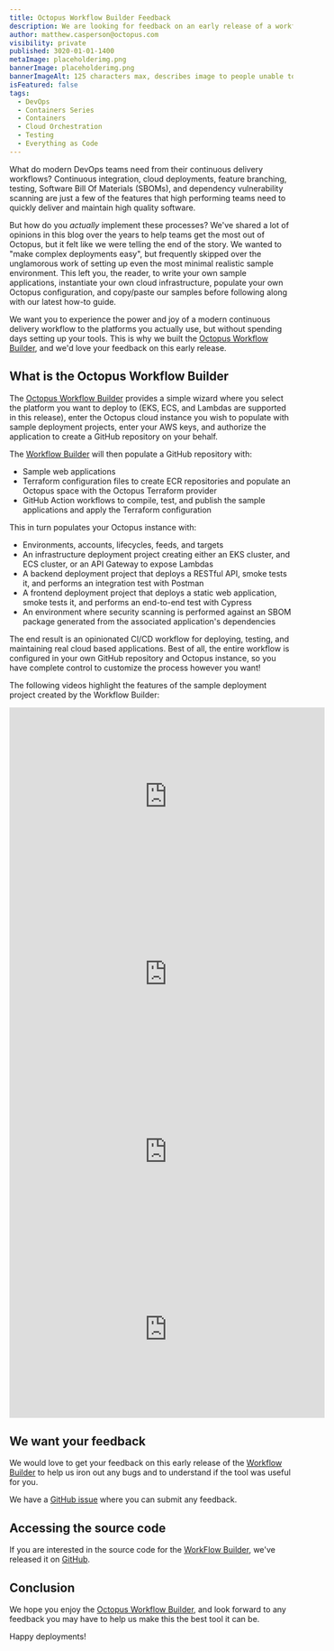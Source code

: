 ```yaml
---
title: Octopus Workflow Builder Feedback
description: We are looking for feedback on an early release of a workflow builder.
author: matthew.casperson@octopus.com
visibility: private
published: 3020-01-01-1400
metaImage: placeholderimg.png
bannerImage: placeholderimg.png
bannerImageAlt: 125 characters max, describes image to people unable to see it.
isFeatured: false
tags: 
  - DevOps
  - Containers Series
  - Containers
  - Cloud Orchestration
  - Testing
  - Everything as Code
---
```


<!-- see https://github.com/OctopusDeploy/blog/blob/master/tags.txt for a comprehensive list of tags -->

What do modern DevOps teams need from their continuous delivery workflows? Continuous integration, cloud deployments, feature branching, testing, Software Bill Of Materials (SBOMs), and dependency vulnerability scanning are just a few of the features that high performing teams need to quickly deliver and maintain high quality software.

But how do you *actually* implement these processes? We've shared a lot of opinions in this blog over the years to help teams get the most out of Octopus, but it felt like we were telling the end of the story. We wanted to "make complex deployments easy", but frequently skipped over the unglamorous work of setting up even the most minimal realistic sample environment. This left you, the reader, to write your own sample applications, instantiate your own cloud infrastructure, populate your own Octopus configuration, and copy/paste our samples before following along with our latest how-to guide.

We want you to experience the power and joy of a modern continuous delivery workflow to the platforms you actually use, but without spending days setting up your tools. This is why we built the [Octopus Workflow Builder](https://octopusworkflowbuilder.octopus.com/#/), and we'd love your feedback on this early release.

## What is the Octopus Workflow Builder

The [Octopus Workflow Builder](https://octopusworkflowbuilder.octopus.com/#/) provides a simple wizard where you select the platform you want to deploy to (EKS, ECS, and Lambdas are supported in this release), enter the Octopus cloud instance you wish to populate with sample deployment projects, enter your AWS keys, and authorize the application to create a GitHub repository on your behalf.

The [Workflow Builder](https://octopusworkflowbuilder.octopus.com/#/) will then populate a GitHub repository with:

* Sample web applications
* Terraform configuration files to create ECR repositories and populate an Octopus space with the Octopus Terraform provider 
* GitHub Action workflows to compile, test, and publish the sample applications and apply the Terraform configuration

This in turn populates your Octopus instance with:

* Environments, accounts, lifecycles, feeds, and targets
* An infrastructure deployment project creating either an EKS cluster, and ECS cluster, or an API Gateway to expose Lambdas
* A backend deployment project that deploys a RESTful API, smoke tests it, and performs an integration test with Postman
* A frontend deployment project that deploys a static web application, smoke tests it, and performs an end-to-end test with Cypress
* An environment where security scanning is performed against an SBOM package generated from the associated application's dependencies

The end result is an opinionated CI/CD workflow for deploying, testing, and maintaining real cloud based applications. Best of all, the entire workflow is configured in your own GitHub repository and Octopus instance, so you have complete control to customize the process however you want!

The following videos highlight the features of the sample deployment project created by the Workflow Builder:

<iframe width="560" height="315" src="https://www.youtube.com/embed/wABZvJPVCMg" frameborder="0" allowfullscreen></iframe>
<iframe width="560" height="315" src="https://www.youtube.com/embed/vcHdGRS-xzU" frameborder="0" allowfullscreen></iframe>
<iframe width="560" height="315" src="https://www.youtube.com/embed/sex-QLKA5xE" frameborder="0" allowfullscreen></iframe>
<iframe width="560" height="315" src="https://www.youtube.com/embed/Wo4JY8fV_WM" frameborder="0" allowfullscreen></iframe>

## We want your feedback

We would love to get your feedback on this early release of the [Workflow Builder](https://octopusworkflowbuilder.octopus.com/#/) to help us iron out any bugs and to understand if the tool was useful for you.

We have a [GitHub issue](https://github.com/OctopusSamples/content-team-apps/issues/13) where you can submit any feedback.

## Accessing the source code

If you are interested in the source code for the [WorkFlow Builder](https://octopusworkflowbuilder.octopus.com/#/), we've released it on [GitHub](https://github.com/OctopusSamples/content-team-apps).

## Conclusion

We hope you enjoy the [Octopus Workflow Builder](https://octopusworkflowbuilder.octopus.com/#/), and look forward to any feedback you may have to help us make this the best tool it can be.

Happy deployments! 
